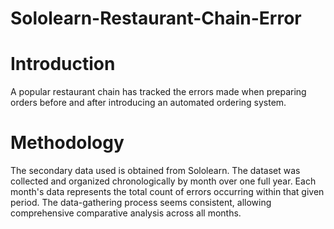 # Sololearn-Restaurant-Chain-Error
# Introduction
A popular restaurant chain has tracked the errors made when preparing orders before and after introducing an automated ordering system.
# Methodology
The secondary data used is obtained from Sololearn. The dataset was collected and organized chronologically by month over one full year. Each month's data represents the total count of errors occurring within that given period. The data-gathering process seems consistent, allowing comprehensive comparative analysis across all months.
